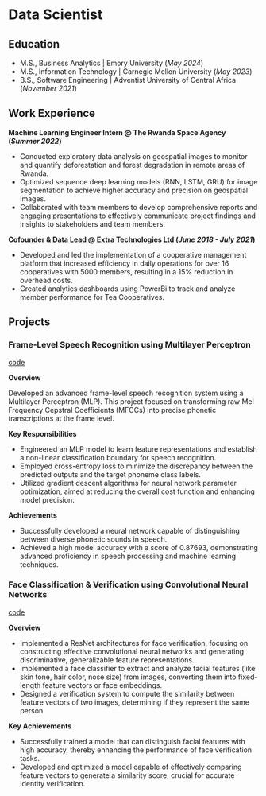 # Data Scientist

## Education

- M.S., Business Analytics | Emory University (_May 2024_)
- M.S., Information Technology | Carnegie Mellon University (_May 2023_)
- B.S., Software Engineering | Adventist University of Central Africa (_November 2021_)

## Work Experience

**Machine Learning Engineer Intern @ The Rwanda Space Agency (_Summer 2022_)**
- Conducted exploratory data analysis on geospatial images to monitor and quantify deforestation and forest
  degradation in remote areas of Rwanda.
- Optimized sequence deep learning models (RNN, LSTM, GRU) for image segmentation to achieve higher
  accuracy and precision on geospatial images.
- Collaborated with team members to develop comprehensive reports and engaging presentations to effectively
  communicate project findings and insights to stakeholders and team members.

**Cofounder & Data Lead @ Extra Technologies Ltd (_June 2018 - July 2021_)**
- Developed and led the implementation of a cooperative management platform that increased efficiency in
  daily operations for over 16 cooperatives with 5000 members, resulting in a 15% reduction in overhead costs.
- Created analytics dashboards using PowerBi to track and analyze member performance for Tea Cooperatives.

## Projects

### Frame-Level Speech Recognition using Multilayer Perceptron
[code](FLSR_MLP.ipynb)

**Overview**

Developed an advanced frame-level speech recognition system using a Multilayer Perceptron (MLP).
This project focused on transforming raw Mel Frequency Cepstral Coefficients (MFCCs) into precise phonetic transcriptions at the frame level.

**Key Responsibilities**

- Engineered an MLP model to learn feature representations and establish a non-linear classification boundary for speech recognition.
- Employed cross-entropy loss to minimize the discrepancy between the predicted outputs and the target phoneme class labels.
- Utilized gradient descent algorithms for neural network parameter optimization, aimed at reducing the overall cost function and enhancing model precision.

**Achievements**

- Successfully developed a neural network capable of distinguishing between diverse phonetic sounds in speech.
- Achieved a high model accuracy with a score of 0.87693, demonstrating advanced proficiency in speech processing and machine learning techniques.

### Face Classification & Verification using Convolutional Neural Networks
[code](https://github.com/bmuv/CMU-IDL-Projects/blob/main/FCV_CNN.ipynb)

**Overview**

- Implemented a ResNet architectures for face verification, focusing on constructing effective convolutional neural networks and generating discriminative, generalizable feature representations.
- Implemented a face classifier to extract and analyze facial features (like skin tone, hair color, nose size) from images, converting them into fixed-length feature vectors or face embeddings.
- Designed a verification system to compute the similarity between feature vectors of two images, determining if they represent the same person.

**Key Achievements**

- Successfully trained a model that can distinguish facial features with high accuracy, thereby enhancing the performance of face verification tasks.
- Developed and optimized a model capable of effectively comparing feature vectors to generate a similarity score, crucial for accurate identity verification.
